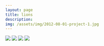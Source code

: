 ```yaml
---
layout: page
title: lions
description:
img: /assets/img/2012-08-01-project-1.jpg
---
```


<img class="col" src="{{ site.baseurl }}/assets/img/2012-08-01-project-4.jpg">
<img class="col" src="{{ site.baseurl }}/assets/img/2012-08-01-project-3.jpg">
<img class="col" src="{{ site.baseurl }}/assets/img/2012-08-01-project-2.jpg">
<img class="col" src="{{ site.baseurl }}/assets/img/2012-08-01-project-1.jpg">
